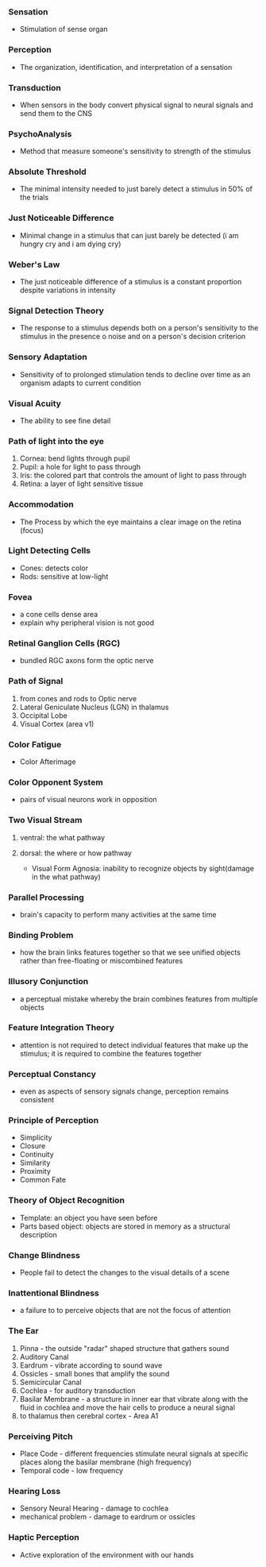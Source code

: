 ### Sensation 
- Stimulation of sense organ

### Perception 
- The organization, identification, and interpretation of a sensation

### Transduction 
- When sensors in the body convert physical signal to neural signals and send them to the CNS
### PsychoAnalysis
- Method that measure someone's sensitivity to strength of the stimulus

### Absolute Threshold
- The minimal intensity needed to just barely detect a stimulus in 50% of the trials

### Just Noticeable Difference 
- Minimal change in a stimulus that can just barely be detected (i am hungry cry and i am dying cry)

### Weber's Law
- The just noticeable difference of a stimulus is a constant proportion despite variations in intensity

### Signal Detection Theory
- The response to a stimulus depends both on a person's sensitivity to the stimulus in the presence o noise and on a person's decision criterion

### Sensory Adaptation 
- Sensitivity of to prolonged stimulation tends to decline over time as an organism adapts to current condition

### Visual Acuity
- The ability to see fine detail

### Path of light into the eye
1. Cornea: bend lights through pupil
2. Pupil: a hole for light to pass through
3. Iris: the colored part that controls the amount of light to pass through 
4. Retina: a layer of light sensitive tissue

### Accommodation
- The Process by which the eye maintains a clear image on the retina (focus)

### Light Detecting Cells
- Cones: detects color
- Rods: sensitive at low-light 

### Fovea
- a cone cells dense area
- explain why peripheral vision is not good

### Retinal Ganglion Cells (RGC)
- bundled RGC axons form the optic nerve

### Path of Signal
1. from cones and rods to Optic nerve
2. Lateral Geniculate Nucleus (LGN) in thalamus
3. Occipital Lobe 
4. Visual Cortex (area v1)

### Color Fatigue
- Color Afterimage

### Color Opponent System
- pairs of visual neurons work in opposition

### Two Visual Stream
1. ventral: the what pathway
2. dorsal: the where or how pathway

    - Visual Form Agnosia: inability to recognize objects by sight(damage in the what pathway)

### Parallel Processing
- brain's capacity to perform many activities at the same time

### Binding Problem 
- how the brain links features together so that we see unified objects rather than free-floating or miscombined features

### Illusory Conjunction
-  a perceptual mistake whereby the brain combines features from multiple objects

### Feature Integration Theory
- attention is not required to detect individual features that make up the stimulus; it is required to combine the features together

### Perceptual Constancy
- even as aspects of sensory signals change, perception remains consistent

### Principle of Perception
- Simplicity
- Closure
- Continuity
- Similarity
- Proximity
- Common Fate

### Theory of Object Recognition
- Template: an object you have seen before
- Parts based object: objects are stored in memory as a structural description

### Change Blindness
- People fail to detect the changes to the visual details of a scene

### Inattentional Blindness
- a failure to to perceive objects that are not the focus of attention

### The Ear
1. Pinna - the outside "radar" shaped structure that gathers sound
2. Auditory Canal
3. Eardrum - vibrate according to sound wave
4. Ossicles - small bones that amplify the sound
5. Semicircular Canal 
6. Cochlea - for auditory transduction
7. Basilar Membrane - a structure in inner ear that vibrate along with the fluid in cochlea and move the hair cells to produce a neural signal
8. to thalamus then cerebral cortex - Area A1

### Perceiving Pitch
- Place Code - different frequencies stimulate neural signals at specific places along the basilar membrane (high frequency)
- Temporal code - low frequency

### Hearing Loss
- Sensory Neural Hearing - damage to cochlea
- mechanical problem - damage to eardrum or ossicles

### Haptic Perception
- Active exploration of the environment with our hands




